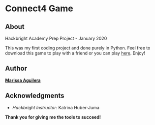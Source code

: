 # Connect4 Game

## About
Hackbright Academy Prep Project - January 2020 

This was my first coding project and done purely in Python. Feel free to download this game to play with a friend or you can play [here](https://repl.it/@marissaea/Project-Connect4#main.py). Enjoy!



## Author 
**[Marissa Aguilera](https://www.linkedin.com/in/marissa-aguilera/)**

## Acknowledgments
* *Hackbright Instructor:* Katrina Huber-Juma

**Thank you for giving me the tools to succeed!**

